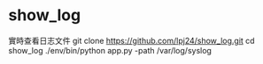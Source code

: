 # show_log
實時查看日志文件
git clone https://github.com/lpj24/show_log.git
cd show_log
./env/bin/python app.py -path /var/log/syslog